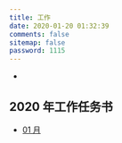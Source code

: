 ```yaml
---
title: 工作
date: 2020-01-20 01:32:39
comments: false
sitemap: false
password: 1115
---
```


* [](/work/2020.html)

## 2020 年工作任务书

* [01 月](/work/2020/01.html)
